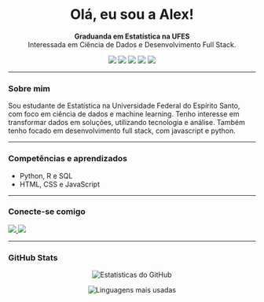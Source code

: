 <h1 align="center">Olá, eu sou a Alex!</h1>

<p align="center">
  <strong>Graduanda em Estatística na UFES</strong><br>
  Interessada em Ciência de Dados e Desenvolvimento Full Stack.
</p>

<p align="center">
  <img src="https://img.shields.io/badge/Python-Fullstack-306998?style=for-the-badge&logo=python&logoColor=FFD43B" />
  <img src="https://img.shields.io/badge/HTML5-Web-E34F26?style=for-the-badge&logo=html5&logoColor=fff" />
  <img src="https://img.shields.io/badge/CSS3-Style-1572B6?style=for-the-badge&logo=css3&logoColor=fff" />
  <img src="https://img.shields.io/badge/R-Estatística-276DC3?style=for-the-badge&logo=r&logoColor=fff" />
  <img src="https://img.shields.io/badge/Power%20BI-F2C811?style=for-the-badge&logo=powerbi&logoColor=000" />
</p>

---

### Sobre mim

Sou estudante de Estatística na Universidade Federal do Espírito Santo, com foco em ciência de dados e machine learning. Tenho interesse em transformar dados em soluções, utilizando tecnologia e análise. Também tenho focado em desenvolvimento full stack, com javascript e python.

---

### Competências e aprendizados

- Python, R e SQL
- HTML, CSS e JavaScript

---


### Conecte-se comigo

<p>
  <a href="https://www.linkedin.com/in/alexdrsilva" target="_blank">
    <img src="https://img.shields.io/badge/LinkedIn-0077B5?style=for-the-badge&logo=linkedin&logoColor=white" />
  </a>
  <a href="https://github.com/alexdrsilva" target="_blank">
    <img src="https://img.shields.io/badge/GitHub-181717?style=for-the-badge&logo=github&logoColor=white" />
  </a>
</p>

---

### GitHub Stats

<p align="center">
  <img src="https://github-readme-stats.vercel.app/api?username=alexdrsilva&show_icons=true&theme=radical&count_private=true" alt="Estatísticas do GitHub" />
</p>

<p align="center">
  <img src="https://github-readme-stats.vercel.app/api/top-langs/?username=alexdrsilva&layout=compact&langs_count=6&theme=radical" alt="Linguagens mais usadas" />
</p>
